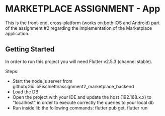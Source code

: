 # MARKETPLACE ASSIGNMENT - App

This is the front-end, cross-platform (works on both iOS and Android) part of the assignment #2 regarding the implementation of the Marketplace application.


## Getting Started

In order to run this project you will need Flutter v2.5.3 (channel stable). 

Steps:
- Start the node.js server from github/GiulioFischietti/assignment2_marketplace_backend
- Load the DB
- Open the project with your IDE and update the host (192.168.x.x) to "localhost" in order to execute correctly the queries to your local db
- Run inside lib the following commands: flutter pub get, flutter run
